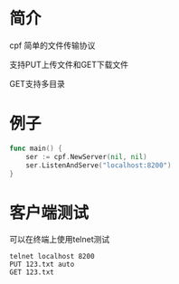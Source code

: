 # 简介
cpf 简单的文件传输协议

支持PUT上传文件和GET下载文件

GET支持多目录

# 例子
```go
func main() {
	ser := cpf.NewServer(nil, nil)
	ser.ListenAndServe("localhost:8200")
}
```
# 客户端测试
可以在终端上使用telnet测试
```
telnet localhost 8200
PUT 123.txt auto
GET 123.txt
```